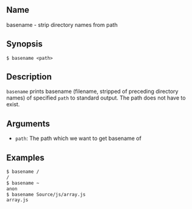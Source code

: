 ## Name

basename - strip directory names from path

## Synopsis

```**sh
$ basename <path>
```

## Description

`basename` prints basename (filename, stripped of preceding directory names) of specified `path` to standard output. The path does not have to exist.

## Arguments

* `path`: The path which we want to get basename of

## Examples

```sh
$ basename /
/
$ basename ~
anon
$ basename Source/js/array.js
array.js
```
